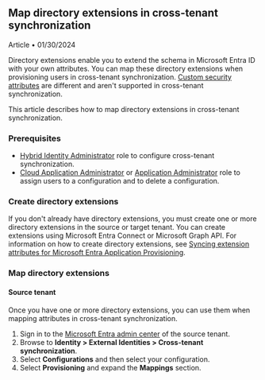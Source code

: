 ## Map directory extensions in cross-tenant synchronization

Article • 01/30/2024

Directory extensions enable you to extend the schema in Microsoft Entra ID with your own attributes. You can map these directory extensions when provisioning users in cross-tenant synchronization. [Custom security attributes](#) are different and aren't supported in cross-tenant synchronization.

This article describes how to map directory extensions in cross-tenant synchronization.

### Prerequisites
- [Hybrid Identity Administrator](#) role to configure cross-tenant synchronization.
- [Cloud Application Administrator](#) or [Application Administrator](#) role to assign users to a configuration and to delete a configuration.

### Create directory extensions
If you don't already have directory extensions, you must create one or more directory extensions in the source or target tenant. You can create extensions using Microsoft Entra Connect or Microsoft Graph API. For information on how to create directory extensions, see [Syncing extension attributes for Microsoft Entra Application Provisioning](#).

### Map directory extensions

#### Source tenant

Once you have one or more directory extensions, you can use them when mapping attributes in cross-tenant synchronization.

1. Sign in to the [Microsoft Entra admin center](#) of the source tenant.
2. Browse to **Identity > External Identities > Cross-tenant synchronization**.
3. Select **Configurations** and then select your configuration.
4. Select **Provisioning** and expand the **Mappings** section.
